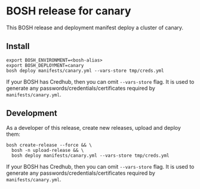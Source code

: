 # BOSH release for canary

This BOSH release and deployment manifest deploy a cluster of canary.

## Install

```
export BOSH_ENVIRONMENT=<bosh-alias>
export BOSH_DEPLOYMENT=canary
bosh deploy manifests/canary.yml --vars-store tmp/creds.yml
```

If your BOSH has Credhub, then you can omit `--vars-store` flag. It is used to generate any passwords/credentials/certificates required by `manifests/canary.yml`.


## Development

As a developer of this release, create new releases, upload and deploy them:

```
bosh create-release --force && \
  bosh -n upload-release && \
  bosh deploy manifests/canary.yml --vars-store tmp/creds.yml
```

If your BOSH has Credhub, then you can omit `--vars-store` flag. It is used to generate any passwords/credentials/certificates required by `manifests/canary.yml`.
